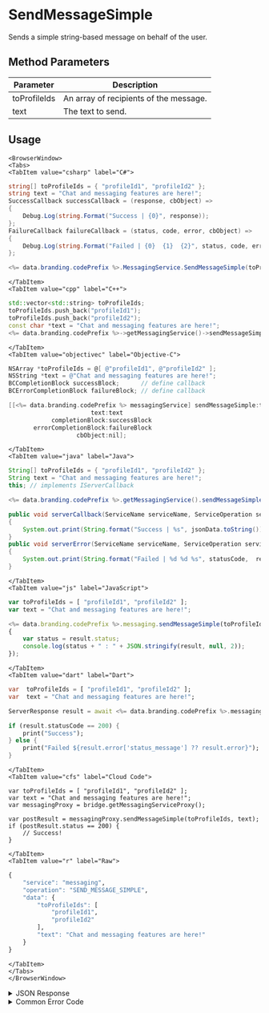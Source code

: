 # SendMessageSimple

Sends a simple string-based message on behalf of the user.

<PartialServop service_name="messaging" operation_name="SEND_MESSAGE_SIMPLE" />

## Method Parameters

| Parameter    | Description                            |
| ------------ | -------------------------------------- |
| toProfileIds | An array of recipients of the message. |
| text         | The text to send.                      |

## Usage

```mdx-code-block
<BrowserWindow>
<Tabs>
<TabItem value="csharp" label="C#">
```

```csharp
string[] toProfileIds = { "profileId1", "profileId2" };
string text = "Chat and messaging features are here!";
SuccessCallback successCallback = (response, cbObject) =>
{
    Debug.Log(string.Format("Success | {0}", response));
};
FailureCallback failureCallback = (status, code, error, cbObject) =>
{
    Debug.Log(string.Format("Failed | {0}  {1}  {2}", status, code, error));
};

<%= data.branding.codePrefix %>.MessagingService.SendMessageSimple(toProfileIds, text, successCallback, failureCallback);
```

```mdx-code-block
</TabItem>
<TabItem value="cpp" label="C++">
```

```cpp
std::vector<std::string> toProfileIds;
toProfileIds.push_back("profileId1");
toProfileIds.push_back("profileId2");
const char *text = "Chat and messaging features are here!";
<%= data.branding.codePrefix %>->getMessagingService()->sendMessageSimple(toProfileIds, text, this);
```

```mdx-code-block
</TabItem>
<TabItem value="objectivec" label="Objective-C">
```

```objectivec
NSArray *toProfileIds = @[ @"profileId1", @"profileId2" ];
NSString *text = @"Chat and messaging features are here!";
BCCompletionBlock successBlock;      // define callback
BCErrorCompletionBlock failureBlock; // define callback

[[<%= data.branding.codePrefix %> messagingService] sendMessageSimple:toProfileIds
                       text:text
            completionBlock:successBlock
       errorCompletionBlock:failureBlock
                   cbObject:nil];
```

```mdx-code-block
</TabItem>
<TabItem value="java" label="Java">
```

```java
String[] toProfileIds = { "profileId1", "profileId2" };
String text = "Chat and messaging features are here!";
this; // implements IServerCallback

<%= data.branding.codePrefix %>.getMessagingService().sendMessageSimple(toProfileIds, text, this);

public void serverCallback(ServiceName serviceName, ServiceOperation serviceOperation, JSONObject jsonData)
{
    System.out.print(String.format("Success | %s", jsonData.toString()));
}
public void serverError(ServiceName serviceName, ServiceOperation serviceOperation, int statusCode, int reasonCode, String jsonError)
{
    System.out.print(String.format("Failed | %d %d %s", statusCode,  reasonCode, jsonError.toString()));
}
```

```mdx-code-block
</TabItem>
<TabItem value="js" label="JavaScript">
```

```javascript
var toProfileIds = [ "profileId1", "profileId2" ];
var text = "Chat and messaging features are here!";

<%= data.branding.codePrefix %>.messaging.sendMessageSimple(toProfileIds, text, result =>
{
	var status = result.status;
	console.log(status + " : " + JSON.stringify(result, null, 2));
});
```

```mdx-code-block
</TabItem>
<TabItem value="dart" label="Dart">
```

```dart
var  toProfileIds = [ "profileId1", "profileId2" ];
var  text = "Chat and messaging features are here!";

ServerResponse result = await <%= data.branding.codePrefix %>.messagingService.sendMessageSimple(toProfileIds:toProfileIds, text:text);

if (result.statusCode == 200) {
    print("Success");
} else {
    print("Failed ${result.error['status_message'] ?? result.error}");
}
```

```mdx-code-block
</TabItem>
<TabItem value="cfs" label="Cloud Code">
```

```cfscript
var toProfileIds = [ "profileId1", "profileId2" ];
var text = "Chat and messaging features are here!";
var messagingProxy = bridge.getMessagingServiceProxy();

var postResult = messagingProxy.sendMessageSimple(toProfileIds, text);
if (postResult.status == 200) {
    // Success!
}
```

```mdx-code-block
</TabItem>
<TabItem value="r" label="Raw">
```

```r
{
	"service": "messaging",
	"operation": "SEND_MESSAGE_SIMPLE",
	"data": {
		"toProfileIds": [
			"profileId1",
			"profileId2"
		],
		"text": "Chat and messaging features are here!"
	}
}
```

```mdx-code-block
</TabItem>
</Tabs>
</BrowserWindow>
```

<details>
<summary>JSON Response</summary>

```json
{
    "status": 200,
    "data": {
        "actual": 1,
        "requested": 1,
        "msgId": "cf56f676-1f8e-40f7-9546-1efd7746f940"
    }
}
```

</details>

<details>
<summary>Common Error Code</summary>

### Status Codes

| Code  | Name                | Description                               |
| ----- | ------------------- | ----------------------------------------- |
| 40601 | FEATURE_NOT_ENABLED | Messaging feature is not enabled for app. |

</details>
